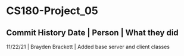 # CS180-Project_05
## Commit History Date | Person | What they did
11/22/21 | Brayden Brackett | Added base server and client classes

